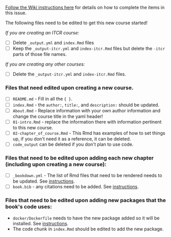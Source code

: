 
[Follow the Wiki instructions here](https://github.com/jhudsl/DaSL_Course_Template_Bookdown/wiki/Setting-up-your-repository-files#setting-up-the-repository) for details on how to complete the items in this issue.

The following files need to be edited to get this new course started!

_If you are creating an ITCR course:_

- [ ] Delete `_output.yml` and `index.Rmd` files
- [ ] Keep the `_output-itcr.yml` and `index-itcr.Rmd` files but delete the `-itcr` parts of those file names.

_If you are creating any other courses:_

- [ ] Delete the `_output-itcr.yml` and `index-itcr.Rmd` files.

### Files that need edited upon creating a new course.

- [ ] `README.md` - Fill in all the `{ }`.
- [ ] `index.Rmd` - the `author:`, `title:`, and `description:` should be updated.
- [ ] `About.Rmd` - Replace information with your own author information and change the course title in the yaml header!
- [ ] `01-intro.Rmd` - replace the information there with information pertinent to this new course.
- [ ] `02-chapter_of_course.Rmd` - This Rmd has examples of how to set things up, if you don't need it as a reference, it can be deleted.
- [ ] `code_output` can be deleted if you don't plan to use code.

### Files that need to be edited upon adding each new chapter (including upon creating a new course):

- [ ] `_bookdown.yml` - The list of Rmd files that need to be rendered needs to be updated. See [instructions](https://github.com/jhudsl/DaSL_Course_Template_Bookdown/wiki/Publishing-with-Bookdown).
- [ ] `book.bib` - any citations need to be added. See [instructions](https://github.com/jhudsl/DaSL_Course_Template_Bookdown/wiki/Citations).

### Files that need to be edited upon adding new packages that the book's code uses:
- `docker/Dockerfile` needs to have the new package added so it will be installed. See [instructions](https://github.com/jhudsl/DaSL_Course_Template_Bookdown/wiki/Using-Docker#starting-a-new-docker-image).
- The code chunk in `index.Rmd` should be edited to add the new package.
